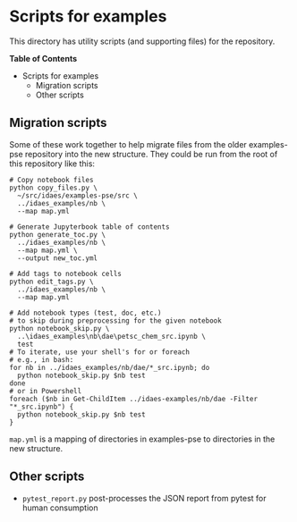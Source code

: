 # Scripts for examples
This directory has utility scripts (and supporting files) for the repository.

**Table of Contents**

* Scripts for examples
  * Migration scripts
  * Other scripts

## Migration scripts

Some of these work together to help migrate files from the older examples-pse repository into the new structure.
They could be run from the root of this repository like this:

```
# Copy notebook files
python copy_files.py \
  ~/src/idaes/examples-pse/src \
  ../idaes_examples/nb \
  --map map.yml

# Generate Jupyterbook table of contents
python generate_toc.py \
  ../idaes_examples/nb \
  --map map.yml \
  --output new_toc.yml

# Add tags to notebook cells
python edit_tags.py \
  ../idaes_examples/nb \
  --map map.yml
  
# Add notebook types (test, doc, etc.)
# to skip during preprocessing for the given notebook
python notebook_skip.py \
  ..\idaes_examples\nb\dae\petsc_chem_src.ipynb \
  test
# To iterate, use your shell's for or foreach
# e.g., in bash:
for nb in ../idaes_examples/nb/dae/*_src.ipynb; do
  python notebook_skip.py $nb test
done
# or in Powershell
foreach ($nb in Get-ChildItem ../idaes-examples/nb/dae -Filter "*_src.ipynb") {
  python notebook_skip.py $nb test
}
```

`map.yml` is a mapping of directories in examples-pse to directories in the new structure.

## Other scripts

* `pytest_report.py` post-processes the JSON report from pytest for human consumption



